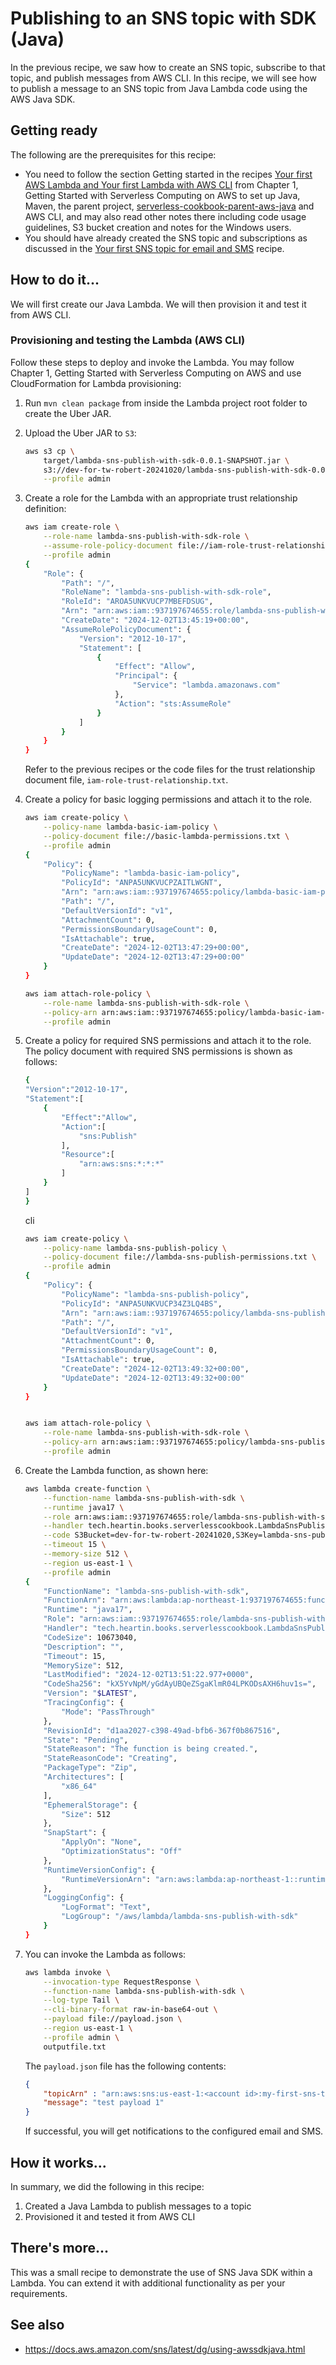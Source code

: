 # Publishing to an SNS topic with SDK (Java)
In the previous recipe, we saw how to create an SNS topic, subscribe to that topic, and publish messages from AWS CLI. In this recipe, we will see how to publish a message to an SNS topic from Java Lambda code using the AWS Java SDK.  

## Getting ready
The following are the prerequisites for this recipe:
* You need to follow the section Getting started in the recipes [Your first AWS Lambda and Your first Lambda with AWS CLI](../../Chapter01/your-first-lambda-with-aws-cli/README.md) from Chapter 1, Getting Started with Serverless Computing on AWS to set up Java, Maven, the parent project, [serverless-cookbook-parent-aws-java](../../serverless-cookbook-parent-aws-java/README.md) and AWS CLI, and may also read other notes there including code usage guidelines, S3 bucket creation and notes for the Windows users. 
* You should have already created the SNS topic and subscriptions as discussed in the [Your first SNS topic for email and SMS](../your-first-sns-topic/README.md) recipe.

## How to do it...
We will first create our Java Lambda. We will then provision it and test it from AWS CLI.

### Provisioning and testing the Lambda (AWS CLI)
Follow these steps to deploy and invoke the Lambda. You may follow Chapter 1, Getting Started with Serverless Computing on AWS and use CloudFormation for Lambda provisioning:

1. Run `mvn clean package` from inside the Lambda project root folder to create the Uber JAR.
2. Upload the Uber JAR to `S3`:
    ```bash
    aws s3 cp \
        target/lambda-sns-publish-with-sdk-0.0.1-SNAPSHOT.jar \
        s3://dev-for-tw-robert-20241020/lambda-sns-publish-with-sdk-0.0.1-SNAPSHOT.jar \
        --profile admin
    ```    
3. Create a role for the Lambda with an appropriate trust relationship definition:
    ```bash
    aws iam create-role \
        --role-name lambda-sns-publish-with-sdk-role \
        --assume-role-policy-document file://iam-role-trust-relationship.txt \
        --profile admin
    {
        "Role": {
            "Path": "/",
            "RoleName": "lambda-sns-publish-with-sdk-role",
            "RoleId": "AROA5UNKVUCP7MBEFDSUG",
            "Arn": "arn:aws:iam::937197674655:role/lambda-sns-publish-with-sdk-role",
            "CreateDate": "2024-12-02T13:45:19+00:00",
            "AssumeRolePolicyDocument": {
                "Version": "2012-10-17",
                "Statement": [
                    {
                        "Effect": "Allow",
                        "Principal": {
                            "Service": "lambda.amazonaws.com"
                        },
                        "Action": "sts:AssumeRole"
                    }
                ]
            }
        }
    }
    ```    
    Refer to the previous recipes or the code files for the trust relationship document file, `iam-role-trust-relationship.txt`.

4. Create a policy for basic logging permissions and attach it to the role.
    ```bash
    aws iam create-policy \
        --policy-name lambda-basic-iam-policy \
        --policy-document file://basic-lambda-permissions.txt \
        --profile admin
    {
        "Policy": {
            "PolicyName": "lambda-basic-iam-policy",
            "PolicyId": "ANPA5UNKVUCPZAITLWGNT",
            "Arn": "arn:aws:iam::937197674655:policy/lambda-basic-iam-policy",
            "Path": "/",
            "DefaultVersionId": "v1",
            "AttachmentCount": 0,
            "PermissionsBoundaryUsageCount": 0,
            "IsAttachable": true,
            "CreateDate": "2024-12-02T13:47:29+00:00",
            "UpdateDate": "2024-12-02T13:47:29+00:00"
        }
    }

    aws iam attach-role-policy \
        --role-name lambda-sns-publish-with-sdk-role \
        --policy-arn arn:aws:iam::937197674655:policy/lambda-basic-iam-policy \
        --profile admin
    ```
5. Create a policy for required SNS permissions and attach it to the role.
    The policy document with required SNS permissions is shown as follows:
    ```bash
    {
    "Version":"2012-10-17",
    "Statement":[
        {
            "Effect":"Allow",
            "Action":[
                "sns:Publish"
            ],
            "Resource":[
                "arn:aws:sns:*:*:*"
            ]
        }
    ]
    }
    ```
    cli
    ```bash
    aws iam create-policy \
        --policy-name lambda-sns-publish-policy \
        --policy-document file://lambda-sns-publish-permissions.txt \
        --profile admin
    {
        "Policy": {
            "PolicyName": "lambda-sns-publish-policy",
            "PolicyId": "ANPA5UNKVUCP34Z3LQ4BS",
            "Arn": "arn:aws:iam::937197674655:policy/lambda-sns-publish-policy",
            "Path": "/",
            "DefaultVersionId": "v1",
            "AttachmentCount": 0,
            "PermissionsBoundaryUsageCount": 0,
            "IsAttachable": true,
            "CreateDate": "2024-12-02T13:49:32+00:00",
            "UpdateDate": "2024-12-02T13:49:32+00:00"
        }
    }


    aws iam attach-role-policy \
        --role-name lambda-sns-publish-with-sdk-role \
        --policy-arn arn:aws:iam::937197674655:policy/lambda-sns-publish-policy \
        --profile admin
    ```
6. Create the Lambda function, as shown here:
    ```bash
    aws lambda create-function \
        --function-name lambda-sns-publish-with-sdk \
        --runtime java17 \
        --role arn:aws:iam::937197674655:role/lambda-sns-publish-with-sdk-role \
        --handler tech.heartin.books.serverlesscookbook.LambdaSnsPublishHandler::handleRequest \
        --code S3Bucket=dev-for-tw-robert-20241020,S3Key=lambda-sns-publish-with-sdk-0.0.1-SNAPSHOT.jar \
        --timeout 15 \
        --memory-size 512 \
        --region us-east-1 \
        --profile admin
    {
        "FunctionName": "lambda-sns-publish-with-sdk",
        "FunctionArn": "arn:aws:lambda:ap-northeast-1:937197674655:function:lambda-sns-publish-with-sdk",
        "Runtime": "java17",
        "Role": "arn:aws:iam::937197674655:role/lambda-sns-publish-with-sdk-role",
        "Handler": "tech.heartin.books.serverlesscookbook.LambdaSnsPublishHandler::handleRequest",
        "CodeSize": 10673040,
        "Description": "",
        "Timeout": 15,
        "MemorySize": 512,
        "LastModified": "2024-12-02T13:51:22.977+0000",
        "CodeSha256": "kX5YvNpM/yGdAyUBQeZSgaKlmR04LPKODsAXH6huv1s=",
        "Version": "$LATEST",
        "TracingConfig": {
            "Mode": "PassThrough"
        },
        "RevisionId": "d1aa2027-c398-49ad-bfb6-367f0b867516",
        "State": "Pending",
        "StateReason": "The function is being created.",
        "StateReasonCode": "Creating",
        "PackageType": "Zip",
        "Architectures": [
            "x86_64"
        ],
        "EphemeralStorage": {
            "Size": 512
        },
        "SnapStart": {
            "ApplyOn": "None",
            "OptimizationStatus": "Off"
        },
        "RuntimeVersionConfig": {
            "RuntimeVersionArn": "arn:aws:lambda:ap-northeast-1::runtime:5b9b2cfd05dd0cba22f79278aa11976651792d65fdc56d6bbda8271221739ad8"
        },
        "LoggingConfig": {
            "LogFormat": "Text",
            "LogGroup": "/aws/lambda/lambda-sns-publish-with-sdk"
        }
    } 
    ```    
7. You can invoke the Lambda as follows:
    ```bash
    aws lambda invoke \
        --invocation-type RequestResponse \
        --function-name lambda-sns-publish-with-sdk \
        --log-type Tail \
        --cli-binary-format raw-in-base64-out \
        --payload file://payload.json \
        --region us-east-1 \
        --profile admin \
        outputfile.txt
    ```    
    The `payload.json` file has the following contents:
    ```json
    {
        "topicArn" : "arn:aws:sns:us-east-1:<account id>:my-first-sns-topic",
        "message": "test payload 1"
    }
    ```
    If successful, you will get notifications to the configured email and SMS.

## How it works...
In summary, we did the following in this recipe:
1. Created a Java Lambda to publish messages to a topic
2. Provisioned it and tested it from AWS CLI

## There's more...
This was a small recipe to demonstrate the use of SNS Java SDK within a Lambda. You can extend it with additional functionality as per your requirements. 

## See also
* https://docs.aws.amazon.com/sns/latest/dg/using-awssdkjava.html


